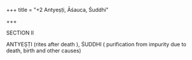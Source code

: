 +++
title = "+2 Antyeṣṭi, Āśauca, Śuddhi"

+++

SECTION II

ANTYEṢṬI (rites after death ), ŚUDDHI ( purification from impurity due to death, birth and other causes)
